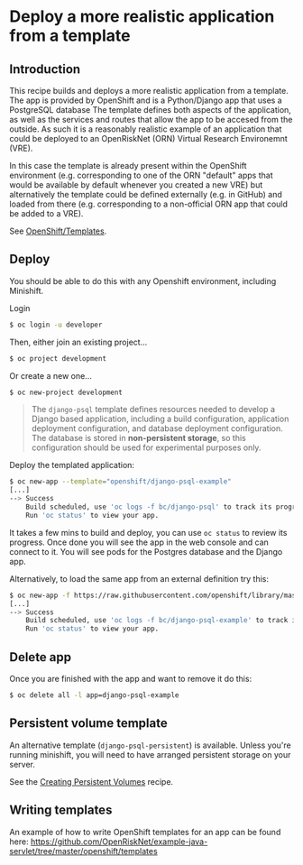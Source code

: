 # Deploy a more realistic application from a template

## Introduction

This recipe builds and deploys a more realistic application from a template. The app is provided by OpenShift and is a Python/Django app
that uses a PostgreSQL database The template defines both aspects of the application, as well as the services and routes that allow the 
app to be accesed from the outside. As such it is a reasonably realistic example of an application that could be deployed to an 
OpenRiskNet (ORN) Virtual Research Environemnt (VRE). 

In this case the template is already present within the OpenShift environment (e.g. corresponding to one of the ORN "default" apps that 
would be available by default whenever you created a new VRE) but alternatively the template could be defined externally (e.g. in GitHub) 
and loaded from there (e.g. corresponding to a non-official ORN app that could be added to a VRE).

See [OpenShift/Templates](https://github.com/openshift/django-ex/tree/master/openshift/templates).

## Deploy

You should be able to do this with any Openshift environment, including Minishift. 

Login
```sh
$ oc login -u developer
```

Then, either join an existing project...
```sh
$ oc project development
```

Or create a new one...
```sh
$ oc new-project development
```

>   The `django-psql` template defines resources needed to develop a
    Django based application, including a build configuration, application
    deployment configuration, and database deployment configuration.
    The database is stored in **non-persistent storage**, so this configuration
    should be used for experimental purposes only.

Deploy the templated application:
```sh
$ oc new-app --template="openshift/django-psql-example"
[...]
--> Success
    Build scheduled, use 'oc logs -f bc/django-psql' to track its progress.
    Run 'oc status' to view your app.
```

It takes a few mins to build and deploy, you can use `oc status` to review its
progress. Once done you will see the app in the web console and can connect to it.
You will see pods for the Postgres database and the Django app.

Alternatively, to load the same app from an external definition try this:
```sh
$ oc new-app -f https://raw.githubusercontent.com/openshift/library/master/official/django/templates/django-psql-example.json
[...]
--> Success
    Build scheduled, use 'oc logs -f bc/django-psql-example' to track its progress.
    Run 'oc status' to view your app.
```

## Delete app

Once you are finished with the app and want to remove it do this:
```sh
$ oc delete all -l app=django-psql-example
```

## Persistent volume template
An alternative template (`django-psql-persistent`) is available. Unless you're
running minishift, you will need to have arranged persistent storage on your
server.

See the [Creating Persistent Volumes](creating-persistent-volumes.md) recipe.

## Writing templates

An example of how to write OpenShift templates for an app can be found here:
https://github.com/OpenRiskNet/example-java-servlet/tree/master/openshift/templates
